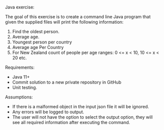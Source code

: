 Java exercise:

The goal of this exercise is to create a command line Java program that given the supplied files will print
the following information:
1. Find the oldest person.
2. Average age.
3. Youngest person per country
4. Average age Per Country
5. For New Zealand count of people per age ranges: 0 <= x < 10, 10 <= x < 20 etc.

Requirements:
- Java 11+
- Commit solution to a new private repository in GitHub
- Unit testing.

Assumptions:
- If there is a malformed object in the input json file it will be ignored.
- Any errors will be logged to output. 
- The user will not have the option to select the output option, they will see all required information after executing the command. 
